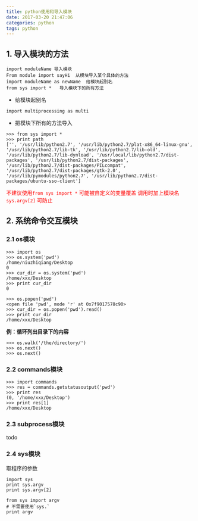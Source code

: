 ```yaml
---
title: python使用和导入模块
date: 2017-03-20 21:47:06
categories: python
tags: python
---
```


## 1. 导入模块的方法 

```
import moduleName 导入模块
From module import sayHi  从模块导入某个具体的方法
import moduleName as newName  给模块起别名
from sys import *   导入模块下的所有方法 
```

- 给模块起别名
```
import multiprocessing as multi
```


- 把模块下所有的方法导入
```
>>> from sys import *
>>> print path
['', '/usr/lib/python2.7', '/usr/lib/python2.7/plat-x86_64-linux-gnu', '/usr/lib/python2.7/lib-tk', '/usr/lib/python2.7/lib-old', '/usr/lib/python2.7/lib-dynload', '/usr/local/lib/python2.7/dist-packages', '/usr/lib/python2.7/dist-packages', '/usr/lib/python2.7/dist-packages/PILcompat', '/usr/lib/python2.7/dist-packages/gtk-2.0', '/usr/lib/pymodules/python2.7', '/usr/lib/python2.7/dist-packages/ubuntu-sso-client']
```

<font color=red>不建议使用`from sys import *` 可能被自定义的变量覆盖 调用时加上模块名 `sys.argv[2]` 可防止 </font>


## 2. 系统命令交互模块
### 2.1 os模块

```
>>> import os
>>> os.system('pwd')
/home/niuzhiqiang/Desktop
0
>>> cur_dir = os.system('pwd')
/home/xxx/Desktop
>>> print cur_dir
0

>>> os.popen('pwd')
<open file 'pwd', mode 'r' at 0x7f9017578c90>
>>> cur_dir = os.popen('pwd').read()
>>> print cur_dir
/home/xxx/Desktop
```
**例：循环列出目录下的内容**

```
>>> os.walk('/the/directory/')
>>> os.next()
>>> os.next()
```

### 2.2 commands模块
```
>>> import commands
>>> res = commands.getstatusoutput('pwd')
>>> print res
(0, '/home/xxx/Desktop')
>>> print res[1]
/home/xxx/Desktop
```

### 2.3 subprocess模块
todo



### 2.4 sys模块

取程序的参数
```
import sys
print sys.argv
print sys.argv[2]
```

```
from sys import argv
# 不需要使用`sys.`
print argv
```
